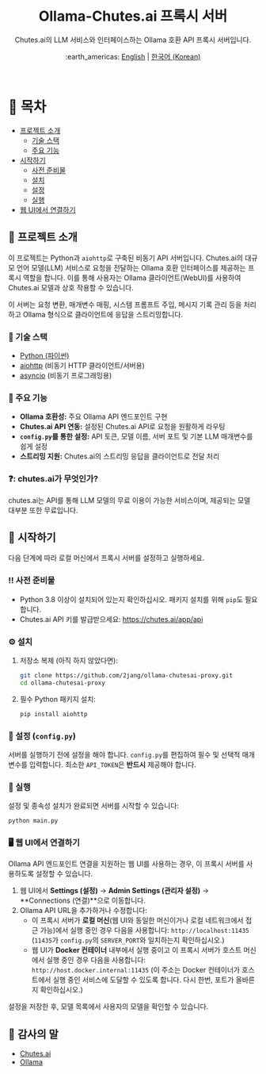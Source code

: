 <div align="center">

  <h1>Ollama-Chutes.ai 프록시 서버</h1>

  <p>
    Chutes.ai의 LLM 서비스와 인터페이스하는 Ollama 호환 API 프록시 서버입니다.
  </p>

<p>:earth_americas: <a href="https://github.com/2jang/ollama-chutesai-proxy">English</a> | <a href="https://github.com/2jang/ollama-chutesai-proxy/blob/main/README-ko.md">한국어 (Korean)</a></p>

</div>

<br />

# :notebook_with_decorative_cover: 목차

- [프로젝트 소개](#star2-프로젝트-소개)
    * [기술 스택](#space_invader-기술-스택)
    * [주요 기능](#dart-주요-기능)
- [시작하기](#toolbox-시작하기)
    * [사전 준비물](#bangbang-사전-준비물)
    * [설치](#gear-설치)
    * [설정](#key-설정-configpy)
    * [실행](#running-실행)
- [웹 UI에서 연결하기](#desktop_computer-웹-ui에서-연결하기)

## :star2: 프로젝트 소개

이 프로젝트는 Python과 `aiohttp`로 구축된 비동기 API 서버입니다. Chutes.ai의 대규모 언어 모델(LLM) 서비스로 요청을 전달하는 Ollama 호환 인터페이스를 제공하는 프록시 역할을 합니다. 이를 통해 사용자는 Ollama 클라이언트(WebUI)를 사용하여 Chutes.ai 모델과 상호 작용할 수 있습니다.

이 서버는 요청 변환, 매개변수 매핑, 시스템 프롬프트 주입, 메시지 기록 관리 등을 처리하고 Ollama 형식으로 클라이언트에 응답을 스트리밍합니다.

### :space_invader: 기술 스택

<ul>
  <li><a href="https://www.python.org/">Python (파이썬)</a></li>
  <li><a href="https://docs.aiohttp.org/en/stable/">aiohttp</a> (비동기 HTTP 클라이언트/서버용)</li>
  <li><a href="https://docs.python.org/3/library/asyncio.html">asyncio</a> (비동기 프로그래밍용)</li>
</ul>

### :dart: 주요 기능

- **Ollama 호환성:** 주요 Ollama API 엔드포인트 구현
- **Chutes.ai API 연동:** 설정된 Chutes.ai API로 요청을 원활하게 라우팅
- **`config.py`를 통한 설정:** API 토큰, 모델 이름, 서버 포트 및 기본 LLM 매개변수를 쉽게 설정
- **스트리밍 지원:** Chutes.ai의 스트리밍 응답을 클라이언트로 전달 처리

### ❓: chutes.ai가 무엇인가?
chutes.ai는 API를 통해 LLM 모델의 무료 이용이 가능한 서비스이며, 제공되는 모델 대부분 또한 무료입니다.

## :toolbox: 시작하기

다음 단계에 따라 로컬 머신에서 프록시 서버를 설정하고 실행하세요.

### :bangbang: 사전 준비물

- Python 3.8 이상이 설치되어 있는지 확인하십시오. 패키지 설치를 위해 `pip`도 필요합니다.
- Chutes.ai API 키를 발급받으세요: https://chutes.ai/app/api

### :gear: 설치

1.  저장소 복제 (아직 하지 않았다면):
    ```bash
    git clone https://github.com/2jang/ollama-chutesai-proxy.git
    cd ollama-chutesai-proxy
    ```

2.  필수 Python 패키지 설치:
    ```bash
    pip install aiohttp
    ```

### :key: 설정 (`config.py`)

서버를 실행하기 전에 설정을 해야 합니다.
`config.py`를 편집하여 필수 및 선택적 매개변수를 입력합니다. 최소한 `API_TOKEN`은 **반드시** 제공해야 합니다.

### :running: 실행

설정 및 종속성 설치가 완료되면 서버를 시작할 수 있습니다:

```bash
python main.py
```

### :desktop_computer: 웹 UI에서 연결하기

Ollama API 엔드포인트 연결을 지원하는 웹 UI를 사용하는 경우, 이 프록시 서버를 사용하도록 설정할 수 있습니다.

1.  웹 UI에서 **Settings (설정)** -> **Admin Settings (관리자 설정)** -> **Connections (연결)**으로 이동합니다.
2.  Ollama API URL을 추가하거나 수정합니다:
    * 이 프록시 서버가 **로컬 머신**(웹 UI와 동일한 머신이거나 로컬 네트워크에서 접근 가능)에서 실행 중인 경우 다음을 사용합니다:
      `http://localhost:11435`
      (`11435`가 `config.py`의 `SERVER_PORT`와 일치하는지 확인하십시오.)
    * 웹 UI가 **Docker 컨테이너** 내부에서 실행 중이고 이 프록시 서버가 호스트 머신에서 실행 중인 경우 다음을 사용합니다:
      `http://host.docker.internal:11435`
      (이 주소는 Docker 컨테이너가 호스트에서 실행 중인 서비스에 도달할 수 있도록 합니다. 다시 한번, 포트가 올바른지 확인하십시오.)

설정을 저장한 후, 모델 목록에서 사용자의 모델을 확인할 수 있습니다.

## :handshake: 감사의 말

* [Chutes.ai](https://chutes.ai/)
* [Ollama](https://ollama.com/)
